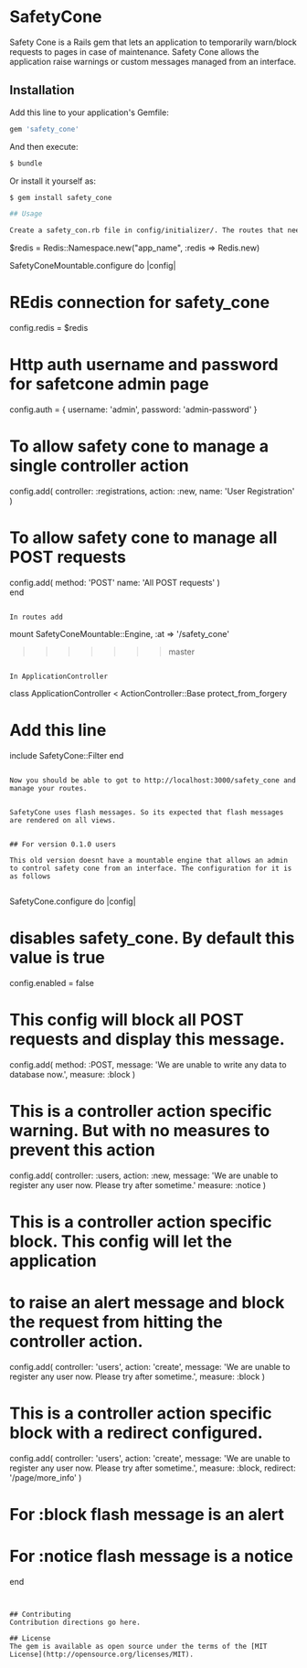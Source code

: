 # SafetyCone

Safety Cone is a Rails gem that lets an application to temporarily warn/block requests to pages in case of maintenance. Safety Cone allows the application raise warnings or custom messages managed from an interface.

## Installation
Add this line to your application's Gemfile:

```ruby
gem 'safety_cone'
```

And then execute:
```bash
$ bundle
```
Or install it yourself as:
```bash
$ gem install safety_cone

## Usage

Create a safety_con.rb file in config/initializer/. The routes that needs to be managed can be added to this config file.

```
$redis = Redis::Namespace.new("app_name", :redis => Redis.new)

SafetyConeMountable.configure do |config|
  # REdis connection for safety_cone
  config.redis = $redis

  # Http auth username and password for safetcone admin page
  config.auth = { username: 'admin', password: 'admin-password' }

  # To allow safety cone to manage a single controller action
  config.add(
    controller: :registrations,
    action: :new,
    name: 'User Registration'
  )

  # To allow safety cone to manage all POST requests
  config.add(
    method: 'POST'
    name: 'All POST requests'
  )  
end
```

In routes add

```
  mount SafetyConeMountable::Engine, :at => '/safety_cone'
>>>>>>> master
```

In ApplicationController

```
class ApplicationController < ActionController::Base
  protect_from_forgery

  # Add this line
  include SafetyCone::Filter
end
```

Now you should be able to got to http://localhost:3000/safety_cone and manage your routes.


SafetyCone uses flash messages. So its expected that flash messages are rendered on all views.


## For version 0.1.0 users

This old version doesnt have a mountable engine that allows an admin to control safety cone from an interface. The configuration for it is as follows


```
SafetyCone.configure do |config|
  # disables safety_cone. By default this value is true
  config.enabled = false

  # This config will block all POST requests and display this message.
  config.add(
    method: :POST,
    message: 'We are unable to write any data to database now.',
    measure: :block
  )

  # This is a controller action specific warning. But with no measures to prevent this action
  config.add(
    controller: :users,
    action: :new,
    message: 'We are unable to register any user now. Please try after sometime.'
    measure: :notice
  )

  # This is a controller action specific block. This config will let the application
  # to raise an alert message and block the request from hitting the controller action.
  config.add(
    controller: 'users',
    action: 'create',
    message: 'We are unable to register any user now. Please try after sometime.',
    measure: :block
  )

  # This is a controller action specific block with a redirect configured.
  config.add(
    controller: 'users',
    action: 'create',
    message: 'We are unable to register any user now. Please try after sometime.',
    measure: :block,
    redirect: '/page/more_info'
  )

  # For :block flash message is an alert
  # For :notice flash message is a notice
end
```


## Contributing
Contribution directions go here.

## License
The gem is available as open source under the terms of the [MIT License](http://opensource.org/licenses/MIT).
